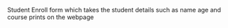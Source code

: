 Student Enroll form which takes the student details such as name age and course prints on the webpage
